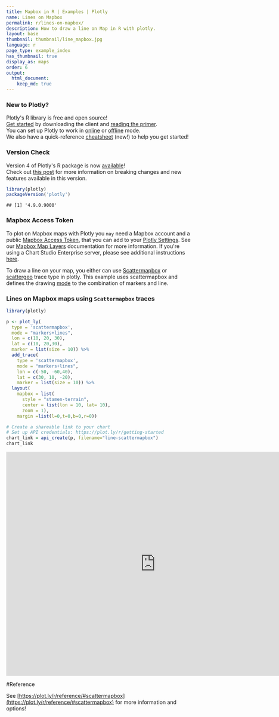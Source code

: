 ```yaml
---
title: Mapbox in R | Examples | Plotly
name: Lines on Mapbox
permalink: r/lines-on-mapbox/
description: How to draw a line on Map in R with plotly.
layout: base
thumbnail: thumbnail/line_mapbox.jpg
language: r
page_type: example_index
has_thumbnail: true
display_as: maps
order: 6
output:
  html_document:
    keep_md: true
---
```



### New to Plotly?

Plotly's R library is free and open source!<br>
[Get started](https://plot.ly/r/getting-started/) by downloading the client and [reading the primer](https://plot.ly/r/getting-started/).<br>
You can set up Plotly to work in [online](https://plot.ly/r/getting-started/#hosting-graphs-in-your-online-plotly-account) or [offline](https://plot.ly/r/offline/) mode.<br>
We also have a quick-reference [cheatsheet](https://images.plot.ly/plotly-documentation/images/r_cheat_sheet.pdf) (new!) to help you get started!

### Version Check

Version 4 of Plotly's R package is now [available](https://plot.ly/r/getting-started/#installation)!<br>
Check out [this post](http://moderndata.plot.ly/upgrading-to-plotly-4-0-and-above/) for more information on breaking changes and new features available in this version.

```r
library(plotly)
packageVersion('plotly')
```

```
## [1] '4.9.0.9000'
```

### Mapbox Access Token

To plot on Mapbox maps with Plotly you `may` need a Mapbox account and a public [Mapbox Access Token](https://www.mapbox.com/studio), that you can add to your [Plotly Settings](https://plot.ly/settings/mapbox). See our [Mapbox Map Layers](/python/mapbox-layers/) documentation for more information. If you're using a Chart Studio Enterprise server, please see additional instructions [here](https://help.plot.ly/mapbox-atlas).

To draw a line on your map, you either can use [Scattermapbox](https://plot.ly/r/reference/#scattermapbox) or [scattergeo](https://plot.ly/r/reference/#scattergeo) trace type in plotly. This example uses scattermapbox and defines the drawing [mode](https://plot.ly/python/reference/#scattermapbox-mode) to the combination of markers and line.


### Lines on Mapbox maps using `Scattermapbox` traces


```r
library(plotly)

p <- plot_ly(
  type = 'scattermapbox',
  mode = "markers+lines",
  lon = c(10, 20, 30),
  lat = c(10, 20,30),
  marker = list(size = 10)) %>%
  add_trace(
    type = 'scattermapbox',
    mode = "markers+lines",
    lon = c(-50, -60,40),
    lat = c(30, 10, -20),
    marker = list(size = 10)) %>%
  layout(
    mapbox = list(
      style = "stamen-terrain",
      center = list(lon = 10, lat= 10),
      zoom = 1),
    margin =list(l=0,t=0,b=0,r=0))

# Create a shareable link to your chart
# Set up API credentials: https://plot.ly/r/getting-started
chart_link = api_create(p, filename="line-scattermapbox")
chart_link
```

<iframe src="https://plot.ly/~RPlotBot/5919.embed" width="800" height="600" id="igraph" scrolling="no" seamless="seamless" frameBorder="0"> </iframe>

#Reference

See [https://plot.ly/r/reference/#scattermapbox](https://plot.ly/r/reference/#scattermapbox) for more information and options!
